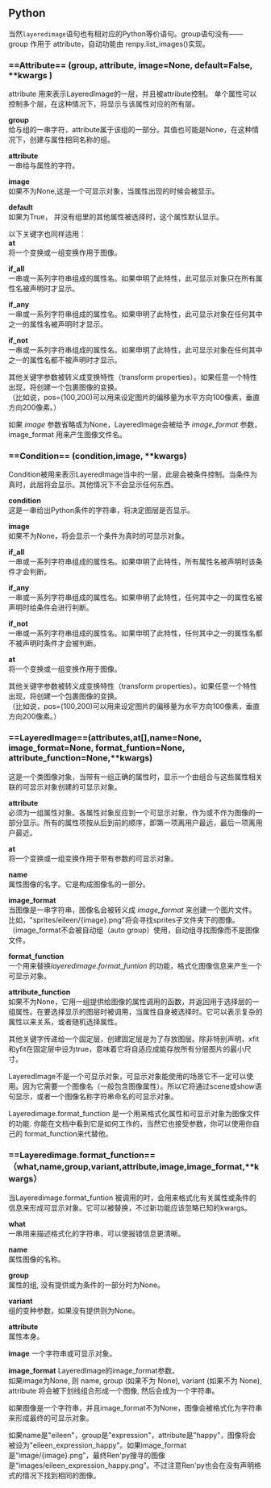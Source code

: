 ## Python
当然`layeredimage`语句也有相对应的Python等价语句。group语句没有——group 作用于 attribute，自动功能由 renpy.list_images()实现。

### ==Attribute== (group, attribute, image=None, default=False, **kwargs )    
attribute 用来表示LayeredImage的一层，并且被attribute控制。 单个属性可以控制多个层，在这种情况下，将显示与该属性对应的所有层。

__group__     
给与组的一串字符，attribute属于该组的一部分。其值也可能是None，在这种情况下，创建与属性相同名称的组。    

__attribute__    
一串给与属性的字符。   

__image__     
如果不为None,这是一个可显示对象，当属性出现的时候会被显示。    

__default__     
如果为True， 并没有组里的其他属性被选择时，这个属性默认显示。

以下关键字也同样适用：   
__at__     
将一个变换或一组变换作用于图像。    

__if_all__    
一串或一系列字符串组成的属性名。如果申明了此特性，此可显示对象只在所有属性名被声明时才显示。    

__if_any__        
一串或一系列字符串组成的属性名。如果申明了此特性，此可显示对象在任何其中之一的属性名被声明时才显示。     

__if_not__    
一串或一系列字符串组成的属性名。如果申明了此特性，此可显示对象在任何其中之一的属性名都不被声明时才显示。

其他关键字参数被转义成变换特性（transform properties）。如果任意一个特性出现，将创建一个包裹图像的变换。  
（比如说，pos=(100,200)可以用来设定图片的偏移量为水平方向100像素，垂直方向200像素。）   

如果 *image* 参数省略或为None，LayeredImage会被给予 *image_format* 参数，image_format 用来产生图像文件名。    

### ==Condition== (condition,image, **kwargs)
Condition被用来表示LayeredImage当中的一层，此层会被条件控制。当条件为真时，此层将会显示。其他情况下不会显示任何东西。    

__condition__    
这是一串给出Python条件的字符串，将决定图层是否显示。    

__image__    
如果不为None，将会显示一个条件为真时的可显示对象。     

__if_all__    
一串或一系列字符串组成的属性名。如果申明了此特性，所有属性名被声明时该条件才会判断。    

__if_any__        
一串或一系列字符串组成的属性名。如果申明了此特性，任何其中之一的属性名被声明时给条件会进行判断。     

__if_not__    
一串或一系列字符串组成的属性名。如果申明了此特性，任何其中之一的属性名都不被声明时条件才会被判断。    

__at__     
将一个变换或一组变换作用于图像。   

其他关键字参数被转义成变换特性（transform properties）。如果任意一个特性出现，将创建一个包裹图像的变换。  
（比如说，pos=(100,200)可以用来设定图片的偏移量为水平方向100像素，垂直方向200像素。）    

### ==LayeredImage==(attributes,at[],name=None, image_format=None, format_funtion=None, attribute_function=None,**kwargs)
这是一个类图像对象，当带有一组正确的属性时，显示一个由组合与这些属性相关联的可显示对象创建的可显示对象。   

__attribute__         
必须为一组属性对象。各属性对象反应到一个可显示对象，作为或不作为图像的一部分显示。所有的属性项按从后到前的顺序，即第一项离用户最远，最后一项离用户最近。    

__at__         
将一个变换或一组变换作用于带有参数的可显示对象。    

__name__    
属性图像的名字。它是构成图像名的一部分。    

__image_format__       
当图像是一串字符串，图像名会被转义成 *image_format* 来创建一个图片文件。比如，"sprites/eileen/{image}.png"将会寻找sprites子文件夹下的图像。（image_format不会被自动组（auto group）使用，自动组寻找图像而不是图像文件。    

__format_function__    
一个用来替换*layeredimage.format_funtion* 的功能，格式化图像信息来产生一个可显示对象。    

__attribute_function__      
如果不为None，它用一组提供给图像的属性调用的函数，并返回用于选择层的一组属性。在要选择显示的图层时被调用，当属性自身被选择时。它可以表示复杂的属性以来关系，或者随机选择属性。   

其他关键字传递给一个固定层，创建固定层是为了存放图层。除非特别声明，xfit和yfit在固定层中设为true，意味着它将自适应成能存放所有分层图片的最小尺寸。    

LayeredImage不是一个可显示对象，可显示对象能使用的场景它不一定可以使用。因为它需要一个图像名（一般包含图像属性）。所以它将通过scene或show语句显示，或者一个图像名称字符串命名的可显示对象。   

Layeredimage.format_function 是一个用来格式化属性和可显示对象为图像文件的功能. 你能在文档中看到它是如何工作的，当然它也接受参数，你可以使用你自己的 format_function来代替他。

### ==Layeredimage.format_function==（what,name,group,variant,attribute,image,image_format,**kwargs）    
当Layeredimage.format_funtion 被调用的时，会用来格式化有关属性或条件的信息来形成可显示对象。它可以被替换，不过新功能应该忽略已知的kwargs。    

__what__    
一串用来描述格式化的字符串，可以使报错信息更清晰。     

__name__        
属性图像的名称。     

__group__    
属性的组, 没有提供或为条件的一部分时为None。    

__variant__    
组的变种参数，如果没有提供则为None。    

__attribute__    
属性本身。    

__image__
一个字符串或可显示对象。    

__image_format__
 LayeredImage的image_format参数。    
 如果image为None, 则 name, group (如果不为 None), variant (如果不为 None), attribute 将会被下划线组合形成一个图像, 然后会成为一个字符串。    

如果图像是一个字符串，并且image_format不为None，图像会被格式化为字符串来形成最终的可显示对象。    

如果name是"eileen"，group是"expression"，attribute是"happy"，图像将会被设为"eileen_expression_happy"。如果image_format是“image/{image}.png”，最终Ren'py搜寻的图像是“images/eileen_expression_happy.png”。不过注意Ren'py也会在没有声明格式的情况下找到相同的图像。
